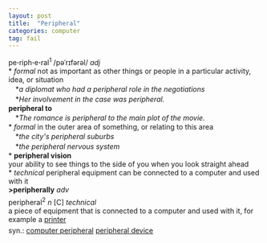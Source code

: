 ```yaml
---
layout: post
title:  "Peripheral"
categories: computer
tag: fail
---
```

<DIV style="MARGIN: 0px 0px 5px">pe<B>·</B>riph<B>·</B>e<B>·</B>ral<SUP>1</SUP> /pəˈrɪfərəl/ <I>adj</I> <BR>* <I>formal</I> not as important as other things or people in a particular activity, idea, or situation<BR>　*<I>a diplomat who had a peripheral role in the negotiations</I><BR>　*<I>Her involvement in the case was peripheral.</I><BR><B>peripheral to</B><BR>　*<I>The romance is peripheral to the main plot of the movie.</I><BR>* <I>formal</I> in the outer area of something, or relating to this area<BR>　*<I>the city's peripheral suburbs</I><BR>　*<I>the peripheral nervous system</I><BR>* <B>peripheral vision</B><BR>your ability to see things to the side of you when you look straight ahead<BR>* <I>technical</I> peripheral equipment can be connected to a computer and used with it<BR><B>&gt;peripherally</B> <I>adv</I></DIV>
<DIV style="MARGIN: 0px 0px 5px">peripheral<SUP>2</SUP> <I>n</I> [C] <I>technical</I> <BR>a piece of equipment that is connected to a computer and used with it, for example a <A href="{{ site.baseurl }}/printer"><U>printer</U></A></DIV>
<DIV style="MARGIN: 0px 0px 5px">
<DIV style="MARGIN: 4px 0px">syn.: <A href="{{ site.baseurl }}/computer%20peripheral"><U>computer peripheral</U></A> <A href="{{ site.baseurl }}/peripheral%20device"><U>peripheral device</U></A></DIV></DIV>
